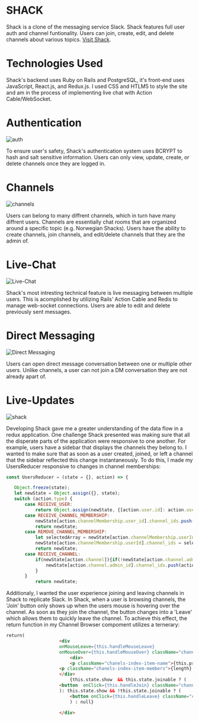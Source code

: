 # SHACK 

Shack is a clone of the messaging service Slack. Shack features full user auth and channel funtionality.  Users can join, create, edit, and delete channels about various topics. 
[Visit Shack](https://shack-aa.herokuapp.com/#/).

# Technologies Used 

Shack's backend uses Ruby on Rails and PostgreSQL, it's front-end uses JavaScript, React.js, and Redux.js. I used CSS and HTLM5 to style the site and am in the process of implementing live chat with Action Cable/WebSocket. 

# Authentication 
![auth](https://media.giphy.com/media/oKsXJSIvxCzXmTL1iW/giphy.gif)

To ensure user's safety, Shack's authentication system uses BCRYPT to hash and salt sensitive information. Users can only view, update, create, or delete channels once they are logged in.  

# Channels 

![channels](https://media.giphy.com/media/1UMGa0gzMJvZmEt1QD/giphy.gif)
  
Users can belong to many diffrent channels, which in turn have many diffrent users. Channels are essentially chat rooms that are organized around a specific topic (e.g. Norwegian Shacks). Users have the ability to create channels, join channels, and edit/delete channels that they are the admin of. 
 
# Live-Chat

![Live-Chat](https://media.giphy.com/media/9m4cR9ExcuPIwSHPrq/giphy.gif)

Shack's most intresting technical feature is live messaging between multiple users. This is acomplished by utilizing Rails’ Action Cable and Redis to manage web-socket connections. Users are able to edit and delete previously sent messages. 

# Direct Messaging 

![Direct Messaging](https://media.giphy.com/media/aSm34qbV0dSduYXCe0/giphy.gif)

Users can open direct message conversation between one or multiple other users. Unlike channels, a user can not join a DM conversation they are not already apart of. 

# Live-Updates

![shack](https://media.giphy.com/media/VzSx8FGq00P8otc21f/giphy.gif)


Developing Shack gave me a greater understanding of the data flow in a redux application. One challenge Shack presented was making sure that all the disperate parts of the application were responsive to one another. For example, users have a sidebar that displays the channels they belong to. I wanted to make sure that as soon as a user created, joined, or left a channel that the sidebar reflected this change instantaneously. To do this, I made my UsersReducer responsive to changes in channel memberships: 
  
 ``` js 
const UsersReducer = (state = {}, action) => {

    Object.freeze(state);
    let newState = Object.assign({}, state); 
    switch (action.type) {
        case RECEIVE_USER: 
            return Object.assign(newState, {[action.user.id]: action.user}); 
        case RECEIVE_CHANNEL_MEMBERSHIP: 
            newState[action.channelMembership.user_id].channel_ids.push(action.channelMembership.channel_id)
            return newState;
        case REMOVE_CHANNEL_MEMBERSHIP: 
            let selectedArray = newState[action.channelMembership.userId].channel_ids.filter(channelId => channelId != action.channelMembership.channelId); 
            newState[action.channelMembership.userId].channel_ids = selectedArray; 
            return newState; 
        case RECEIVE_CHANNEL:
            if(newState[action.channel]){if(!newState[action.channel.admin_id].channel_ids.includes(action.channel.id)){
                newState[action.channel.admin_id].channel_ids.push(action.channel.id)
            }
        }
            return newState; 
  ```
  
Additionaly, I wanted the user experience joining and leaving channels in Shack to replicate Slack. In Shack, when a user is browsing channels, the 'Join' button only shows up when the users mouse is hovering over the channel. As soon as they join the channel, the button changes into a 'Leave' which allows them to quickly leave the channel. To achieve this effect, the return function in my Channel Browser compoment utilizes a ternerary: 
  
  
``` html
return(
                    <div 
                    onMouseLeave={this.handleMouseLeave}
                    onMouseOver={this.handleMouseOver} className="chanels-index-item">
                        <div>
                        <p className="chanels-index-item-name">{this.props.channel.name} {this.props.channel.description}</p>
                    <p className="chanels-index-item-members">{length} members</p>
                    </div>
                        {this.state.show  && this.state.joinable ? (
                    <button  onClick={this.handleJoin} className="channels-index-join-btn" >Join</button>
                    ): this.state.show && !this.state.joinable ? (
                        <button onClick={this.handleLeave} className="channels-index-leave-btn" >Leave</button>
                        ) : null}
                       
                    </div>  
```





       
